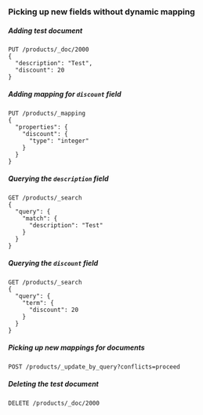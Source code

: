 ### Picking up new fields without dynamic mapping

##### Adding test document

```
PUT /products/_doc/2000
{
  "description": "Test",
  "discount": 20
}
```

##### Adding mapping for `discount` field

```
PUT /products/_mapping
{
  "properties": {
    "discount": {
      "type": "integer"
    }
  }
}
```

##### Querying the `description` field

```
GET /products/_search
{
  "query": {
    "match": {
      "description": "Test"
    }
  }
}
```

##### Querying the `discount` field

```
GET /products/_search
{
  "query": {
    "term": {
      "discount": 20
    }
  }
}
```

##### Picking up new mappings for documents

```
POST /products/_update_by_query?conflicts=proceed
```

##### Deleting the test document

```
DELETE /products/_doc/2000
```
